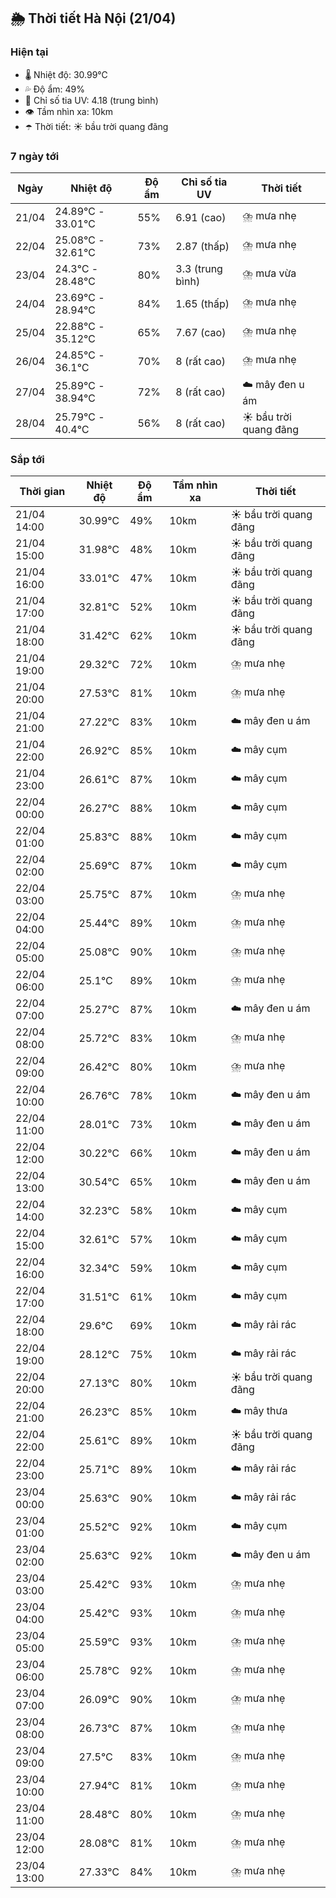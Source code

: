 ## 🌦️ Thời tiết Hà Nội (21/04)

### Hiện tại

- 🌡️ Nhiệt độ: 30.99℃
- 💦 Độ ẩm: 49%
- 🌟 Chỉ số tia UV: 4.18 (trung bình)
- 👁️ Tầm nhìn xa: 10km
- ☂️ Thời tiết: ☀️ bầu trời quang đãng

### 7 ngày tới

| Ngày | Nhiệt độ | Độ ẩm | Chỉ số tia UV | Thời tiết |
| --- | --- | --- | --- | --- |
| 21/04 | 24.89℃ - 33.01℃ | 55% | 6.91 (cao) | ⛈️ mưa nhẹ |
| 22/04 | 25.08℃ - 32.61℃ | 73% | 2.87 (thấp) | ⛈️ mưa nhẹ |
| 23/04 | 24.3℃ - 28.48℃ | 80% | 3.3 (trung bình) | ⛈️ mưa vừa |
| 24/04 | 23.69℃ - 28.94℃ | 84% | 1.65 (thấp) | ⛈️ mưa nhẹ |
| 25/04 | 22.88℃ - 35.12℃ | 65% | 7.67 (cao) | ⛈️ mưa nhẹ |
| 26/04 | 24.85℃ - 36.1℃ | 70% | 8 (rất cao) | ⛈️ mưa nhẹ |
| 27/04 | 25.89℃ - 38.94℃ | 72% | 8 (rất cao) | ☁️ mây đen u ám |
| 28/04 | 25.79℃ - 40.4℃ | 56% | 8 (rất cao) | ☀️ bầu trời quang đãng |

### Sắp tới

| Thời gian | Nhiệt độ | Độ ẩm | Tầm nhìn xa | Thời tiết |
| --- | --- | --- | --- | --- |
| 21/04 14:00 | 30.99℃ | 49% | 10km | ☀️ bầu trời quang đãng |
| 21/04 15:00 | 31.98℃ | 48% | 10km | ☀️ bầu trời quang đãng |
| 21/04 16:00 | 33.01℃ | 47% | 10km | ☀️ bầu trời quang đãng |
| 21/04 17:00 | 32.81℃ | 52% | 10km | ☀️ bầu trời quang đãng |
| 21/04 18:00 | 31.42℃ | 62% | 10km | ☀️ bầu trời quang đãng |
| 21/04 19:00 | 29.32℃ | 72% | 10km | ⛈️ mưa nhẹ |
| 21/04 20:00 | 27.53℃ | 81% | 10km | ⛈️ mưa nhẹ |
| 21/04 21:00 | 27.22℃ | 83% | 10km | ☁️ mây đen u ám |
| 21/04 22:00 | 26.92℃ | 85% | 10km | ☁️ mây cụm |
| 21/04 23:00 | 26.61℃ | 87% | 10km | ☁️ mây cụm |
| 22/04 00:00 | 26.27℃ | 88% | 10km | ☁️ mây cụm |
| 22/04 01:00 | 25.83℃ | 88% | 10km | ☁️ mây cụm |
| 22/04 02:00 | 25.69℃ | 87% | 10km | ☁️ mây cụm |
| 22/04 03:00 | 25.75℃ | 87% | 10km | ⛈️ mưa nhẹ |
| 22/04 04:00 | 25.44℃ | 89% | 10km | ⛈️ mưa nhẹ |
| 22/04 05:00 | 25.08℃ | 90% | 10km | ⛈️ mưa nhẹ |
| 22/04 06:00 | 25.1℃ | 89% | 10km | ⛈️ mưa nhẹ |
| 22/04 07:00 | 25.27℃ | 87% | 10km | ☁️ mây đen u ám |
| 22/04 08:00 | 25.72℃ | 83% | 10km | ⛈️ mưa nhẹ |
| 22/04 09:00 | 26.42℃ | 80% | 10km | ⛈️ mưa nhẹ |
| 22/04 10:00 | 26.76℃ | 78% | 10km | ☁️ mây đen u ám |
| 22/04 11:00 | 28.01℃ | 73% | 10km | ☁️ mây đen u ám |
| 22/04 12:00 | 30.22℃ | 66% | 10km | ☁️ mây đen u ám |
| 22/04 13:00 | 30.54℃ | 65% | 10km | ☁️ mây đen u ám |
| 22/04 14:00 | 32.23℃ | 58% | 10km | ☁️ mây cụm |
| 22/04 15:00 | 32.61℃ | 57% | 10km | ☁️ mây cụm |
| 22/04 16:00 | 32.34℃ | 59% | 10km | ☁️ mây cụm |
| 22/04 17:00 | 31.51℃ | 61% | 10km | ☁️ mây cụm |
| 22/04 18:00 | 29.6℃ | 69% | 10km | ☁️ mây rải rác |
| 22/04 19:00 | 28.12℃ | 75% | 10km | ☁️ mây rải rác |
| 22/04 20:00 | 27.13℃ | 80% | 10km | ☀️ bầu trời quang đãng |
| 22/04 21:00 | 26.23℃ | 85% | 10km | ☁️ mây thưa |
| 22/04 22:00 | 25.61℃ | 89% | 10km | ☀️ bầu trời quang đãng |
| 22/04 23:00 | 25.71℃ | 89% | 10km | ☁️ mây rải rác |
| 23/04 00:00 | 25.63℃ | 90% | 10km | ☁️ mây rải rác |
| 23/04 01:00 | 25.52℃ | 92% | 10km | ☁️ mây cụm |
| 23/04 02:00 | 25.63℃ | 92% | 10km | ☁️ mây đen u ám |
| 23/04 03:00 | 25.42℃ | 93% | 10km | ⛈️ mưa nhẹ |
| 23/04 04:00 | 25.42℃ | 93% | 10km | ⛈️ mưa nhẹ |
| 23/04 05:00 | 25.59℃ | 93% | 10km | ⛈️ mưa nhẹ |
| 23/04 06:00 | 25.78℃ | 92% | 10km | ⛈️ mưa nhẹ |
| 23/04 07:00 | 26.09℃ | 90% | 10km | ⛈️ mưa nhẹ |
| 23/04 08:00 | 26.73℃ | 87% | 10km | ⛈️ mưa nhẹ |
| 23/04 09:00 | 27.5℃ | 83% | 10km | ⛈️ mưa nhẹ |
| 23/04 10:00 | 27.94℃ | 81% | 10km | ⛈️ mưa nhẹ |
| 23/04 11:00 | 28.48℃ | 80% | 10km | ⛈️ mưa nhẹ |
| 23/04 12:00 | 28.08℃ | 81% | 10km | ⛈️ mưa nhẹ |
| 23/04 13:00 | 27.33℃ | 84% | 10km | ⛈️ mưa nhẹ |
